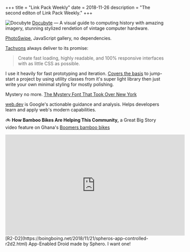 +++
title = "Link Pack Weekly"
date = 2018-11-26
description = "The second editon of Link Pack Weekly."
+++

![Docubyte](images/docubyte-01.jpg)
[Docubyte](https://www.docubyte.com/works/guide-to-computing/) — A visual guide to computing history with  amazing imagery, stunning stylized rendetion of vintage computer hardware.

[PhotoSwipe](http://photoswipe.com), JavaScript gallery, no dependencies.

[Tachyons](https://tachyons.io/) always deliver to its promise:
> Create fast loading, highly readable, and 100% responsive interfaces with as little CSS as possible.

I use it heavily for fast prototyping and iteration. [Covers the basis](https://tachyons.io/docs/) to jump-start a project by using utility classes from it's super light library then just write your own minimal styling for mostly polishing.

Mystery no more. [The Mystery Font That Took Over New York](https://www.nytimes.com/interactive/2018/11/21/nyregion/new-york-storefronts-mystery-font.html)

[web.dev](https://web.dev/) is Google's actionable guidance and analysis. Helps developers learn and apply web's modern capabilities.

🚲 **How Bamboo Bikes Are Helping This Community,** a Great Big Story video feature on Ghana's [Boomers bamboo bikes](https://youtu.be/-SGxk6jgGC0z)

<iframe width="560" height="315" src="https://www.youtube-nocookie.com/embed/ljMF4uWWxMs" frameborder="0" allow="accelerometer; autoplay; encrypted-media; gyroscope; picture-in-picture" allowfullscreen></iframe>
[R2-D2](https://boingboing.net/2018/11/21/spheros-app-controlled-r2d2.html) App-Enabled Droid made by Sphero. I want one!